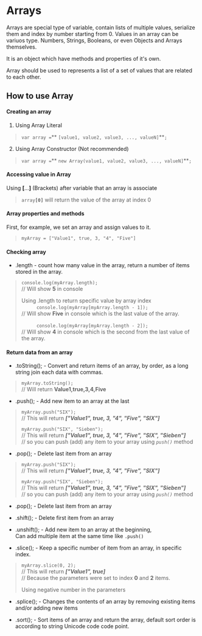 # Arrays
Arrays are special type of variable, contain lists of multiple values, serialize them and index by number starting from 0.
Values in an array can be variuos type. Numbers, Strings, Booleans, or even Objects and Arrays themselves.

It is an object which have methods and properties of it's own.

Array should be used to represents a list of a set of values that are related to each other.

## How to use Array

#### Creating an array
1. Using Array Literal
> `var array =`** `[value1, value2, value3, ..., valueN]`**`;`

2. Using Array Constructor (Not recommended)
> `var array =`** `new Array(value1, value2, value3, ..., valueN]`**`;`

#### Accessing value in Array
Using **[**...**]** (Brackets) after variable that an array is associate
> `array`**`[0]`** will return the value of the array at index 0

#### Array properties and methods
First, for example, we set an array and assign values to it.
> `myArray = ["Value1", true, 3, "4", "Five"]`

#### Checking array
- .length - count how many value in the array, return a number of items stored in the array.
> `console.log(myArray.length);`  
> // Will show **5** in console  
>
> Using .length to return specific value by array index  
> &nbsp; &nbsp; &nbsp; &nbsp; &nbsp; 
> `console.log(myArray[myArray.length - 1]);`  
> // Will show **Five** in console which is the last value of the array.
>
> &nbsp; &nbsp; &nbsp; &nbsp; &nbsp; 
> `console.log(myArray[myArray.length - 2]);`  
> // Will show **4** in console which is the second from the last value of the array.

#### Return data from an array
- .toString(); - Convert and return items of an array, by order, as a long string join each data with commas.
> `myArray.toString();`  
> // Will return **Value1,true,3,4,Five**

- .push(); - Add new item to an array at the last
> `myArray.push("SIX");`  
> // This will return **_["Value1", true, 3, "4", "Five", "SIX"]_**
>
> `myArray.push("SIX", "Sieben");`  
> // This will return **_["Value1", true, 3, "4", "Five", "SIX", "Sieben"]_**  
> // so you can push (add) any item to your array using *`push()`* method

- .pop(); - Delete last item from an array
> `myArray.push("SIX");`  
> // This will return **_["Value1", true, 3, "4", "Five", "SIX"]_**
>
> `myArray.push("SIX", "Sieben");`  
> // This will return **_["Value1", true, 3, "4", "Five", "SIX", "Sieben"]_**  
> // so you can push (add) any item to your array using *`push()`* method

- .pop(); - Delete last item from an array

- .shift(); - Delete first item from an array

- .unshift(); - Add new item to an array at the beginning,   
Can add multiple item at the same time like `.push()`

- .slice(); - Keep a specific number of item from an array, in specific index.
> `myArray.slice(0, 2);`  
> // This will return **_["Value1", true]_**  
> // Because the parameters were set to index **0** and **2** items.
>
> Using negative number in the parameters
>

- .splice(); - Changes the contents of an array by removing existing items and/or adding new items

- .sort(); - Sort items of an array and return the array, default sort order is according to string Unicode code code point.
